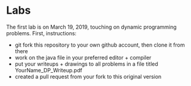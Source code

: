# Labs

The first lab is on March 19, 2019, touching on dynamic programming problems.
First, instructions:
* git fork this repository to your own github account, then clone it from there
* work on the java file in your preferred editor + compiler
* put your writeups + drawings to all problems in a file titled YourName_DP_Writeup.pdf
* created a pull request from your fork to this original version
